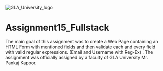 ![GLA_University_logo](https://user-images.githubusercontent.com/59922056/129214657-f04896bd-d073-4026-990f-e8f04b016bcb.png)

# Assignment15_Fullstack

The main goal of this assignment was to create a Web Page containing an HTML Form with mentioned fields and then validate each and every field with valid regular expressions. (Email and Username with Reg-Ex)
. The assignment was officially assigned by a faculty of GLA University Mr. Pankaj Kapoor.
